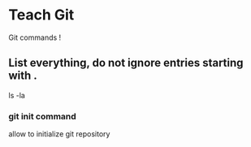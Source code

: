 # Teach Git

Git commands !

## List everything, do not ignore entries starting with .

ls -la

### git init command

allow to initialize git repository

